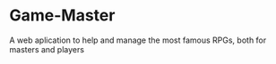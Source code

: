 # Game-Master
A web aplication to help and manage the most famous RPGs, both for masters and players
